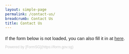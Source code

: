 ```yaml
---
layout: simple-page
permalink: /contact-us/
breadcrumb: Contact Us
title: Contact Us
---
```


<div style="font-family: Sans-Serif;font-size: 15px;color: #000;opacity: 0.9; padding-top: 5px; padding-bottom: 8px">If the form below is not loaded, you can also fill it in at <a href="https://form.gov.sg/5ccff2c0f4552800107651c2">here</a>.</div>

<!-- Change the width and height values to suit you best --> 


<div style="font-family: Sans-Serif;font-size: 12px;color: #999;opacity: 0.5; padding-top: 5px">Powered by [FormSG](https://form.gov.sg)</div>